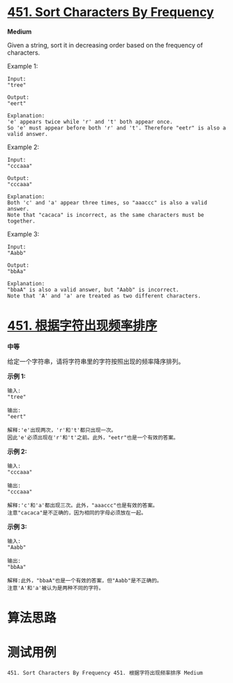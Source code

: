 # [451. Sort Characters By Frequency][enTitle]

**Medium**

Given a string, sort it in decreasing order based on the frequency of characters.

Example 1:

```
Input:
"tree"

Output:
"eert"

Explanation:
'e' appears twice while 'r' and 't' both appear once.
So 'e' must appear before both 'r' and 't'. Therefore "eetr" is also a valid answer.

```



Example 2:

```
Input:
"cccaaa"

Output:
"cccaaa"

Explanation:
Both 'c' and 'a' appear three times, so "aaaccc" is also a valid answer.
Note that "cacaca" is incorrect, as the same characters must be together.

```



Example 3:

```
Input:
"Aabb"

Output:
"bbAa"

Explanation:
"bbaA" is also a valid answer, but "Aabb" is incorrect.
Note that 'A' and 'a' are treated as two different characters.

```




# [451. 根据字符出现频率排序][cnTitle]

**中等**

给定一个字符串，请将字符串里的字符按照出现的频率降序排列。

**示例 1:** 

```
输入:
"tree"

输出:
"eert"

解释:'e'出现两次，'r'和't'都只出现一次。
因此'e'必须出现在'r'和't'之前。此外，"eetr"也是一个有效的答案。

```

**示例 2:** 

```
输入:
"cccaaa"

输出:
"cccaaa"

解释:'c'和'a'都出现三次。此外，"aaaccc"也是有效的答案。
注意"cacaca"是不正确的，因为相同的字母必须放在一起。

```

**示例 3:** 

```
输入:
"Aabb"

输出:
"bbAa"

解释:此外，"bbaA"也是一个有效的答案，但"Aabb"是不正确的。
注意'A'和'a'被认为是两种不同的字符。

```




# 算法思路

# 测试用例
```
451. Sort Characters By Frequency 451. 根据字符出现频率排序 Medium
```

[enTitle]: https://leetcode.com/problems/sort-characters-by-frequency/
[cnTitle]: https://leetcode-cn.com/problems/sort-characters-by-frequency/
